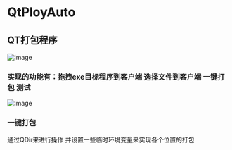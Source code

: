 # QtPloyAuto
## QT打包程序
![image](https://user-images.githubusercontent.com/74131166/151646713-af35e7d3-8de6-493c-bd50-e24c43a3d0a3.png)

### 实现的功能有：拖拽exe目标程序到客户端 选择文件到客户端 一键打包 测试
![image](https://user-images.githubusercontent.com/74131166/151646718-ef40df1e-0f53-47cc-a53d-30d81a182a58.png)
### 一键打包
通过QDir来进行操作 并设置一些临时环境变量来实现各个位置的打包
